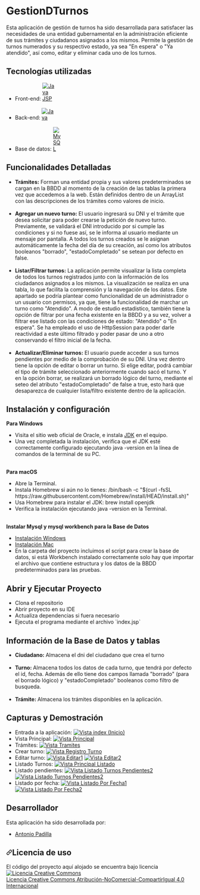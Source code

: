 # GestionDTurnos
<p dir="auto">Esta aplicación de gestión de turnos ha sido desarrollada para satisfacer las necesidades de una entidad gubernamental en la administración eficiente de sus trámites y ciudadanos asignados a los mismos. Permite la gestión de turnos numerados y su respectivo estado, ya sea "En espera" o "Ya atendido", así como, editar y eliminar cada uno de los turnos.</p>

<!-- Tecnologías Utilizadas -->

<h2 dir="auto">Tecnologías utilizadas</h2>
<ul dir="auto">
	<li>Front-end: <a target="_blank" rel="noopener noreferrer nofollow" href="https://itdconsulting.com/wp-content/uploads/2022/06/vps-honduras-jsp-itdconsulting-02.webp"><img src="https://itdconsulting.com/wp-content/uploads/2022/06/vps-honduras-jsp-itdconsulting-02.webp" alt="Java JSP" data-canonical-src="https://encrypted-tbn0.gstatic.com/images?q=tbn:ANd9GcSTHiXC1J0Tu16Edwsnf83qnm-O3DfPLxYmJw&usqp=CAU" style="max-width: 7%;"></a></li>
	<br>
	<li>Back-end: <a target="_blank" rel="noopener noreferrer nofollow" href="https://encrypted-tbn0.gstatic.com/images?q=tbn:ANd9GcSTHiXC1J0Tu16Edwsnf83qnm-O3DfPLxYmJw&usqp=CAU"><img src="https://encrypted-tbn0.gstatic.com/images?q=tbn:ANd9GcSTHiXC1J0Tu16Edwsnf83qnm-O3DfPLxYmJw&usqp=CAU" alt="Java" data-canonical-src="https://encrypted-tbn0.gstatic.com/images?q=tbn:ANd9GcSTHiXC1J0Tu16Edwsnf83qnm-O3DfPLxYmJw&usqp=CAU" style="max-width: 7%;"></a></li>
	<br>
	<li>Base de datos: <a target="_blank" rel="noopener noreferrer nofollow" href=""><img src="https://encrypted-tbn0.gstatic.com/images?q=tbn:ANd9GcSnO0xHQrNDbCdgefmnjSjUPAMIKBx2F-NOww&usqp=CAU" alt="MySQL" data-canonical-src="" style="max-width: 5%;"></a></li>
</ul>

<!-- Funcionalidades Detalladas -->

<h2 dir="auto">Funcionalidades Detalladas</h2>
<ul dir="auto">
	<li><b>Trámites:</b> Forman una entidad propia y sus valores predeterminados se cargan en la BBDD al momento de la creación de las tablas la primera vez que accedemos a la web. Están definidos dentro de un ArrayList con las descripciones de los trámites como valores de inicio.</li>
	<br>
	<li><b>Agregar un nuevo turno:</b> El usuario ingresará su DNI y el trámite que desea solicitar para poder crearse la petición de nuevo turno. Previamente, se validará el DNI introducido por si cumple las condiciones y si no fuese así, se le informa al usuario mediante un mensaje por pantalla.
	A todos los turnos creados se le asignan automáticamente la fecha del día de su creación, así como los atributos booleanos "borrado", "estadoCompletado" se setean por defecto en false.</li>
	<br>
	<li><b>Listar/Filtrar turnos:</b> La aplicación permite visualizar la lista completa de todos los turnos registrados junto con la información de los ciudadanos asignados a los mismos. La visualización se realiza en una tabla, lo que facilita la comprensión y la navegación de los datos. Este apartado se podría plantear como funcionalidad de un administrador o un usuario con permisos, ya que, tiene la funcionalidad de marchar un turno como "Atendido". A modo de estudio estadistico, también tiene la opción de filtrar por una fecha existente en la BBDD y a su vez, volver a filtrar ese listado con las condiciones de estado: "Atendido" o "En espera". Se ha empleado el uso de 	
	HttpSession para poder darle reactividad a este último filtrado y poder pasar de uno a otro conservando el filtro inicial de la fecha.</li>
	<br>
	<li><b>Actualizar/Eliminar turnos:</b> El usuario puede acceder a sus turnos pendientes por medio de la comprobación de su DNI. Una vez dentro tiene la opción de editar o borrar un turno. Si elige editar, podrá cambiar el tipo de trámite seleccionado anteriormente cuando sacó el turno. Y en la opción borrar, se realizará un borrado lógico del turno, mediante el seteo del atributo "estadoCompletado" de false a true, esto hará que desaparezca de cualquier lista/filtro existente dentro de la aplicación.</li>
</ul>

<!-- Instalación y configuración -->

<h2 dir="auto">Instalación y configuración</h2>
<b>Para Windows</b>
<ul dir="auto"><b></b>
	<li>Visita el sitio web oficial de Oracle, e instala  <a href="https://www.oracle.com/java/technologies/downloads/#java17">JDK</a> en el equipo.</li>
	<li>Una vez completada la instalación, verifica que el JDK esté correctamente configurado ejecutando java -version en la línea de comandos de la terminal de su PC.</li>
</ul>
<br>
<b>Para macOS</b>
<ul dir="auto">
<li>Abre la Terminal.</li>
<li>Instala Homebrew si aún no lo tienes: /bin/bash -c "$(curl -fsSL https://raw.githubusercontent.com/Homebrew/install/HEAD/install.sh)"</li>
<li>Usa Homebrew para instalar el JDK: brew install openjdk</li>
<li>Verifica la instalación ejecutando java -version en la Terminal.</li>
</ul>
<br>
<b>Instalar Mysql y mysql workbench para la Base de Datos</b>
   <ul>
    <li><a href="https://dev.mysql.com/doc/refman/8.0/en/windows-installation.html">Instalación Windows</a></li>
    <li><a href="https://dev.mysql.com/doc/refman/5.7/en/macos-installation-pkg.html">Instalación Mac</a></li>
    <li>En la carpeta del proyecto incluimos el script para crear la base de datos, si está Workbench instalado correctamente solo hay que importar el archivo que contiene estructura y los datos de la BBDD predeterminados para las pruebas.</li>
  </ul>



<!-- EJECUCIÓN -->

<h2 dir="auto">Abrir y Ejecutar Proyecto</h2>
<ul dir="auto">
    <li>Clona el repositorio</li>
  	<li>Abrir proyecto en su IDE</li>
	<li>Actualiza dependencias si fuera necesario</li>
	<li>Ejecuta el programa mediante el archivo `index.jsp`
</ul>

<!-- BBDD -->

<h2 dir="auto">Información de la Base de Datos y tablas</h2>
<ul dir="auto">
	<li><b>Ciudadano: </b>Almacena el dni del ciudadano que crea el turno</li>
	<br>
	<li><b>Turno: </b>Almacena todos los datos de cada turno, que tendrá por defecto el id, fecha. Además de ello tiene dos campos llamada "borrado" (para el borrado lógico) y "estadoCompletado" booleanos como filtro de busqueda.</li>
	<br>
	<li><b>Trámite: </b>Almacena los trámites disponibles en la aplicación.</li>
</ul>


<!-- Capturas y Demostración -->

<h2 dir="auto">Capturas y Demostración</h2>

<ul dir="auto">
	<li>Entrada a la aplicación: 
		<a target="_blank" rel="noopener noreferrer" href="https://github.com/aPadillaC/PadillaAntonio_pruebatec2/blob/master/screenshots/index.png"><img src="https://github.com/aPadillaC/PadillaAntonio_pruebatec2/blob/master/screenshots/index.png" alt="Vista index (Inicio)" style="max-width: 100%;"></a>   
		</li>
		<li>Vista Principal: 
		<a target="_blank" rel="noopener noreferrer" href="https://github.com/aPadillaC/PadillaAntonio_pruebatec2/blob/master/screenshots/vistaPrincipal.png"><img src="https://github.com/aPadillaC/PadillaAntonio_pruebatec2/blob/master/screenshots/vistaPrincipal.png" alt="Vista Principal" style="max-width: 100%;"></a>   
	</li>
	<li>Trámites: 
		<a target="_blank" rel="noopener noreferrer" href="https://github.com/aPadillaC/PadillaAntonio_pruebatec2/blob/master/screenshots/tramites.png"><img src="https://github.com/aPadillaC/PadillaAntonio_pruebatec2/blob/master/screenshots/tramites.png" alt="Vista Tramites" style="max-width: 100%;"></a>   
	</li>
	<li>Crear turno: 
		<a target="_blank" rel="noopener noreferrer" href="https://github.com/aPadillaC/PadillaAntonio_pruebatec2/blob/master/screenshots/registroTurno.png"><img src="https://github.com/aPadillaC/PadillaAntonio_pruebatec2/blob/master/screenshots/registroTurno.png" alt="Vista Registro Turno" style="max-width: 100%;"></a>   
	</li>       
	<li>Editar turno: 
		<a target="_blank" rel="noopener noreferrer" href="https://github.com/aPadillaC/PadillaAntonio_pruebatec2/blob/master/screenshots/editarTurno1.png"><img src="https://github.com/aPadillaC/PadillaAntonio_pruebatec2/blob/master/screenshots/editarTurno1.png" alt="Vista Editar1" style="max-width: 100%;"></a>
		<a target="_blank" rel="noopener noreferrer" href="https://github.com/aPadillaC/PadillaAntonio_pruebatec2/blob/master/screenshots/editarTurno2.png"><img src="https://github.com/aPadillaC/PadillaAntonio_pruebatec2/blob/master/screenshots/editarTurno2.png" alt="Vista Editar2" style="max-width: 100%;"></a>     
	</li>    
	<li>Listado Turnos: 
		<a target="_blank" rel="noopener noreferrer" href="https://github.com/aPadillaC/PadillaAntonio_pruebatec2/blob/master/screenshots/principalListado.png"><img src="https://github.com/aPadillaC/PadillaAntonio_pruebatec2/blob/master/screenshots/principalListado.png" alt="Vista Principal Listado" style="max-width: 100%;"></a>   
	</li>   
	<li>Listado pendientes: 
		<a target="_blank" rel="noopener noreferrer" href="https://github.com/aPadillaC/PadillaAntonio_pruebatec2/blob/master/screenshots/listadoPendientes1.png"><img src="https://github.com/aPadillaC/PadillaAntonio_pruebatec2/blob/master/screenshots/listadoPendientes1.png" alt="Vista Listado Turnos Pendientes2" style="max-width: 100%;"></a> 
		<a target="_blank" rel="noopener noreferrer" href="https://github.com/aPadillaC/PadillaAntonio_pruebatec2/blob/master/screenshots/listadoPendientes2.png"><img src="https://github.com/aPadillaC/PadillaAntonio_pruebatec2/blob/master/screenshots/listadoPendientes2.png" alt="Vista Listado Turnos Pendientes2" style="max-width: 100%;"></a>   
	</li>     
	<li>Listado por fecha: 
		<a target="_blank" rel="noopener noreferrer" href="https://github.com/aPadillaC/PadillaAntonio_pruebatec2/blob/master/screenshots/filtroFecha1.png"><img src="https://github.com/aPadillaC/PadillaAntonio_pruebatec2/blob/master/screenshots/filtroFecha1.png" alt="Vista Listado Por Fecha1" style="max-width: 100%;"></a> 
		<a target="_blank" rel="noopener noreferrer" href="https://github.com/aPadillaC/PadillaAntonio_pruebatec2/blob/master/screenshots/filtroFecha2.png"><img src="https://github.com/aPadillaC/PadillaAntonio_pruebatec2/blob/master/screenshots/filtroFecha2.png" alt="Vista Listado Por Fecha2" style="max-width: 100%;"></a>   
	</li>   
</ul>



<!-- DESARROLLADOR -->

<h2 dir="auto">Desarrollador</h2>
<p dir="auto">Esta aplicación ha sido desarrollada por: </p>
<ul dir="auto">
	<li><a href="https://www.linkedin.com/in/antonio-padilla-carrillo" rel="nofollow">Antonio Padilla</a></li>
</ul>

<h2 dir="auto"><a id="user-content-licencia" class="anchor" aria-hidden="true" href="#licencia"><svg class="octicon octicon-link" viewBox="0 0 16 16" version="1.1" width="16" height="16" aria-hidden="true"><path fill-rule="evenodd" d="M7.775 3.275a.75.75 0 001.06 1.06l1.25-1.25a2 2 0 112.83 2.83l-2.5 2.5a2 2 0 01-2.83 0 .75.75 0 00-1.06 1.06 3.5 3.5 0 004.95 0l2.5-2.5a3.5 3.5 0 00-4.95-4.95l-1.25 1.25zm-4.69 9.64a2 2 0 010-2.83l2.5-2.5a2 2 0 012.83 0 .75.75 0 001.06-1.06 3.5 3.5 0 00-4.95 0l-2.5 2.5a3.5 3.5 0 004.95 4.95l1.25-1.25a.75.75 0 00-1.06-1.06l-1.25 1.25a2 2 0 01-2.83 0z"></path></svg></a>Licencia de uso</h2>

<p>El código del proyecto aquí alojado se encuentra bajo licencia <a href="http://creativecommons.org/licenses/by-nc-sa/4.0/" rel="nofollow"><img alt="Licencia Creative Commons" src="https://camo.githubusercontent.com/f05d4039b67688cfdf339d2a445ad686a60551f9891734c418f7096184de5fac/68747470733a2f2f692e6372656174697665636f6d6d6f6e732e6f72672f6c2f62792d6e632d73612f342e302f38387833312e706e67" data-canonical-src="https://i.creativecommons.org/l/by-nc-sa/4.0/88x31.png" style="max-width: 100%;"></a><br> <a href="http://creativecommons.org/licenses/by-nc-sa/4.0/" rel="nofollow">Licencia Creative Commons Atribución-NoComercial-CompartirIgual 4.0 Internacional</a></p>




